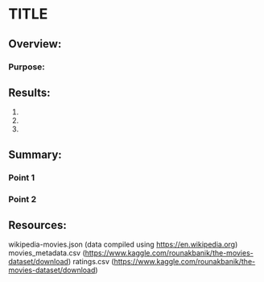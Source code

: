 # TITLE

## Overview:
### Purpose:


## Results:

1. 

2. 

3. 

## Summary:
### Point 1

### Point 2

## Resources:
wikipedia-movies.json (data compiled using https://en.wikipedia.org)
movies_metadata.csv (https://www.kaggle.com/rounakbanik/the-movies-dataset/download)
ratings.csv (https://www.kaggle.com/rounakbanik/the-movies-dataset/download)
 
